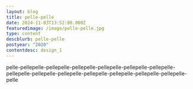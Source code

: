 ```yaml
---
layout: blog
title: pelle-pelle
date: 2024-11-03T13:52:00.000Z
featuredimage: /image/pelle-pelle.jpg
type: content
descblurb: pelle-pelle
postyear: "2020"
contentdesc: design_1
---
```

pelle-pellepelle-pellepelle-pellepelle-pellepelle-pellepelle-pellepelle-pellepelle-pellepelle-pellepelle-pellepelle-pellepelle-pellepelle-pellepelle-pelle
